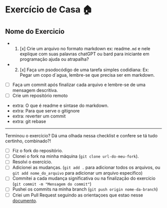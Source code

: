 # Exercício de Casa 🏠 

## Nome do Exercicio

- 1. [x] Crie um arquivo no formato markdown ex: readme`.md` e nele explique com suas palavras chatGPT ou bard para iniciante em programação ajuda ou atrapalha?
- 2. [x] Faça um psodocódigo  de uma tarefa simples codidiana: Ex: Pegar um copo d`agua, lembre-se que precisa ser em markdown.
- [ ] Faça um commit após finalizar cada arquivo e lembre-se de uma mensagem descritiva.
- [ ] Crie um repositório remoto 

- extra: O que é readme e sintase do markdown.
- extra: Para que serve o gitignore
- extra: reverter um commit
- extra: git rebase
---

Terminou o exercício? Dá uma olhada nessa checklist e confere se tá tudo certinho, combinado?!

- [ ] Fiz o fork do repositório.
- [ ] Clonei o fork na minha máquina (`git clone url-do-meu-fork`).
- [ ] Resolvi o exercício.
- [ ] Adicionei as mudanças. (`git add .` para adicionar todos os arquivos, ou `git add nome_do_arquivo` para adicionar um arquivo específico)
- [ ] Commitei a cada mudança significativa ou na finalização do exercício (`git commit -m "Mensagem do commit"`)
- [ ] Pushei os commits na minha branch (`git push origin nome-da-branch`)
- [ ] Criei um Pull Request seguindo as orientaçoes que estao nesse [documento](https://github.com/mflilian/repo-example/blob/main/exercicios/para-casa/instrucoes-pull-request.md).
